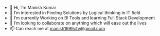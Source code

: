 - 👋 Hi, I’m Manish Kumar
- 👀 I’m interested in Finding Solutions by Logical thinking in IT field
- 🌱 I’m currently Working on BI Tools and learning Full Stack Development
- 💞️ I’m looking to collaborate on anything which will ease out the lives
- 📫 Can reach me at manish1999ctv@gmail.com

<!---
Manish19k/Manish19k is a ✨ special ✨ repository because its `README.md` (this file) appears on your GitHub profile.
You can click the Preview link to take a look at your changes.
--->
